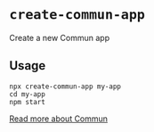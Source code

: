 # `create-commun-app`

Create a new Commun app

## Usage

```
npx create-commun-app my-app
cd my-app
npm start
```

[Read more about Commun](https://github.com/commundev/commun)
